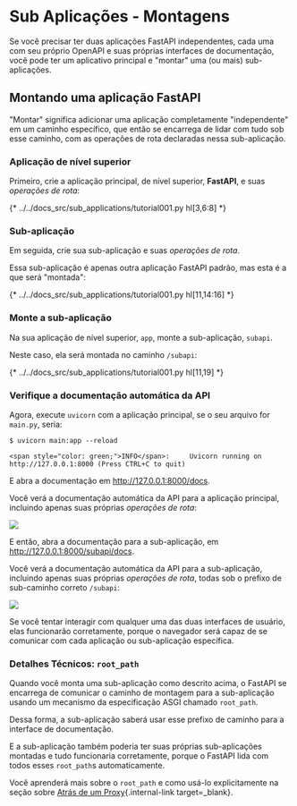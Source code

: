# Sub Aplicações - Montagens

Se você precisar ter duas aplicações FastAPI independentes, cada uma com seu próprio OpenAPI e suas próprias interfaces de documentação, você pode ter um aplicativo principal e "montar" uma (ou mais) sub-aplicações.

## Montando uma aplicação **FastAPI**

"Montar" significa adicionar uma aplicação completamente "independente" em um caminho específico, que então se encarrega de lidar com tudo sob esse caminho, com as operações de rota declaradas nessa sub-aplicação.

### Aplicação de nível superior

Primeiro, crie a aplicação principal, de nível superior, **FastAPI**, e suas *operações de rota*:

{* ../../docs_src/sub_applications/tutorial001.py hl[3,6:8] *}

### Sub-aplicação

Em seguida, crie sua sub-aplicação e suas *operações de rota*.

Essa sub-aplicação é apenas outra aplicação FastAPI padrão, mas esta é a que será "montada":

{* ../../docs_src/sub_applications/tutorial001.py hl[11,14:16] *}

### Monte a sub-aplicação

Na sua aplicação de nível superior, `app`, monte a sub-aplicação, `subapi`.

Neste caso, ela será montada no caminho `/subapi`:

{* ../../docs_src/sub_applications/tutorial001.py hl[11,19] *}

### Verifique a documentação automática da API

Agora, execute `uvicorn` com a aplicação principal, se o seu arquivo for `main.py`, seria:

<div class="termy">

```console
$ uvicorn main:app --reload

<span style="color: green;">INFO</span>:     Uvicorn running on http://127.0.0.1:8000 (Press CTRL+C to quit)
```

</div>

E abra a documentação em <a href="http://127.0.0.1:8000/docs" class="external-link" target="_blank">http://127.0.0.1:8000/docs</a>.

Você verá a documentação automática da API para a aplicação principal, incluindo apenas suas próprias _operações de rota_:

<img src="/img/tutorial/sub-applications/image01.png">

E então, abra a documentação para a sub-aplicação, em <a href="http://127.0.0.1:8000/subapi/docs" class="external-link" target="_blank">http://127.0.0.1:8000/subapi/docs</a>.

Você verá a documentação automática da API para a sub-aplicação, incluindo apenas suas próprias _operações de rota_, todas sob o prefixo de sub-caminho correto `/subapi`:

<img src="/img/tutorial/sub-applications/image02.png">

Se você tentar interagir com qualquer uma das duas interfaces de usuário, elas funcionarão corretamente, porque o navegador será capaz de se comunicar com cada aplicação ou sub-aplicação específica.

### Detalhes Técnicos: `root_path`

Quando você monta uma sub-aplicação como descrito acima, o FastAPI se encarrega de comunicar o caminho de montagem para a sub-aplicação usando um mecanismo da especificação ASGI chamado `root_path`.

Dessa forma, a sub-aplicação saberá usar esse prefixo de caminho para a interface de documentação.

E a sub-aplicação também poderia ter suas próprias sub-aplicações montadas e tudo funcionaria corretamente, porque o FastAPI lida com todos esses `root_path`s automaticamente.

Você aprenderá mais sobre o `root_path` e como usá-lo explicitamente na seção sobre [Atrás de um Proxy](behind-a-proxy.md){.internal-link target=_blank}.
